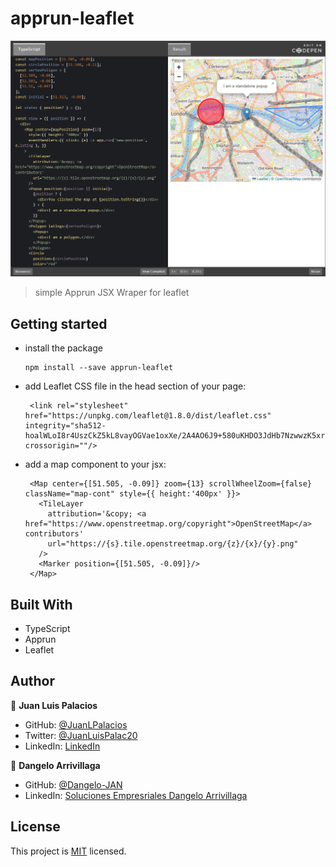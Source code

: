 # apprun-leaflet

![screenshot](./screenshot.png)

> simple Apprun JSX Wraper for leaflet



## Getting started

 - install the package
   ```
   npm install --save apprun-leaflet
   ```
 - add Leaflet CSS file in the head section of your page:
   ```
    <link rel="stylesheet" href="https://unpkg.com/leaflet@1.8.0/dist/leaflet.css"
   integrity="sha512-hoalWLoI8r4UszCkZ5kL8vayOGVae1oxXe/2A4AO6J9+580uKHDO3JdHb7NzwwzK5xr/Fs0W40kiNHxM9vyTtQ=="
   crossorigin=""/>
   ```
 - add a map component to your jsx:
   ```
    <Map center={[51.505, -0.09]} zoom={13} scrollWheelZoom={false} className="map-cont" style={{ height:'400px' }}>
      <TileLayer
        attribution='&copy; <a href="https://www.openstreetmap.org/copyright">OpenStreetMap</a> contributors'
        url="https://{s}.tile.openstreetmap.org/{z}/{x}/{y}.png"
      />
      <Marker position={[51.505, -0.09]}/>
    </Map>
   ```

## Built With

- TypeScript
- Apprun
- Leaflet


## Author

👤 **Juan Luis Palacios**

- GitHub: [@JuanLPalacios](https://github.com/JuanLPalacios)
- Twitter: [@JuanLuisPalac20](https://twitter.com/JuanLuisPalac20)
- LinkedIn: [LinkedIn](https://www.linkedin.com/in/juan-luis-palacios-p%C3%A9rez-95b39a228/)

👤 **Dangelo Arrivillaga**

- GitHub: [@Dangelo-JAN](https://github.com/Dangelo-JAN)
- LinkedIn: [Soluciones Empresriales Dangelo Arrivillaga](https://www.linkedin.com/in/soluciones-empresariales-dangelo-arrivillaga-2a144718a/)

## License

This project is [MIT](./LICENSE) licensed.


